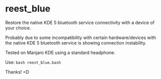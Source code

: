 # reest_blue
Restore the native KDE 5 bluetooth service connectivity with a device of your choice.

Probably due to some incompatibility with certain hardware/devices with the native KDE 5 bluetooth service is showing connection instability.

Tested on Manjaro KDE using a standard headphone.

Use: `bash reest_blue.bash`

Thanks! =D
